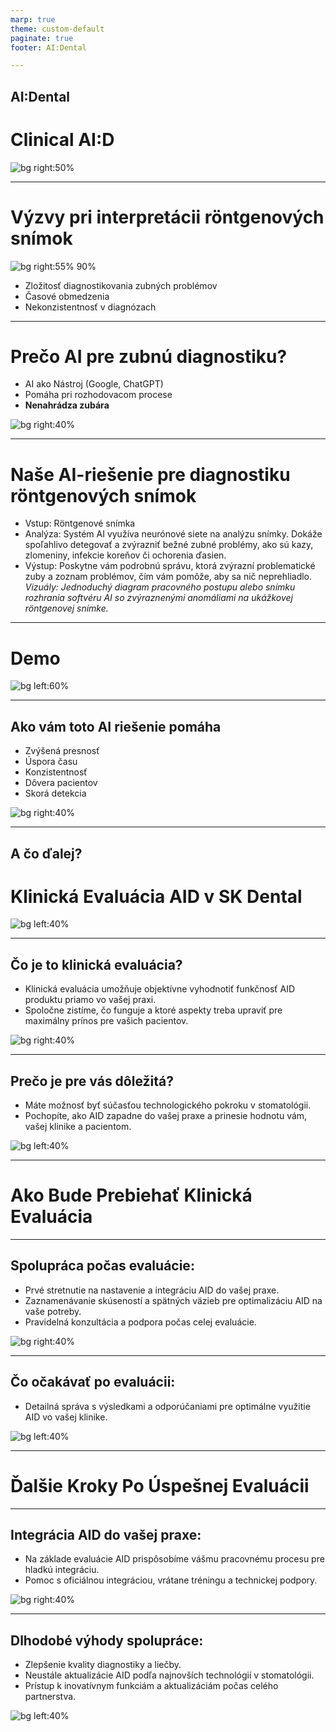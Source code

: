 ```yaml
---
marp: true
theme: custom-default
paginate: true
footer: AI:Dental

---
```


<!--_footer: "" -->

## AI:Dental
# Clinical AI:D

![bg right:50%](img/mascot/AID_22.svg)

<!-- --- -->

<!-- ![](img/sankeydiagram.svg) -->

---

# Výzvy pri interpretácii röntgenových snímok

![bg right:55% 90%](img/sankey.svg)

- Zložitosť diagnostikovania zubných problémov
- Časové obmedzenia
- Nekonzistentnosť v diagnózach

---

# Prečo AI pre zubnú diagnostiku?

- AI ako Nástroj (Google, ChatGPT)
- Pomáha pri rozhodovacom procese
- **Nenahrádza zubára**

![bg right:40%](img/mascot/AID_16.svg)

---

# Naše AI-riešenie pre diagnostiku röntgenových snímok
- Vstup: Röntgenové snímka
- Analýza: Systém AI využíva neurónové siete na analýzu snímky. Dokáže spoľahlivo detegovať a zvýrazniť bežné zubné problémy, ako sú kazy, zlomeniny, infekcie koreňov či ochorenia ďasien.
- Výstup: Poskytne vám podrobnú správu, ktorá zvýrazní problematické zuby a zoznam problémov, čím vám pomôže, aby sa nič neprehliadlo.
*Vizuály: Jednoduchý diagram pracovného postupu alebo snímku rozhrania softvéru AI so zvýraznenými anomáliami na ukážkovej röntgenovej snímke.*

---

# Demo

![bg left:60%](img/mascot/AID_0_smile.svg)

---

## Ako vám toto AI riešenie pomáha

- Zvýšená presnosť 
- Úspora času
- Konzistentnosť
- Dôvera pacientov 
- Skorá detekcia

![bg right:40%](img/mascot/AID_10.svg)

<!-- - Zvýšená presnosť: AI spoľahlivo zachytí jemné problémy, ktoré môžu byť prehliadnuté ľudským okom, čím sa znižujú chyby v diagnostike.

- Úspora času: Automatizovaná analýza vám ušetrí cenný čas, ktorý môžete využiť na starostlivosť o pacientov a plánovanie liečby.

- Konzistentnosť: AI poskytuje konzistentné diagnostické výsledky bez ohľadu na úroveň skúseností zubára, čím sa znižujú rozdiely v diagnózach.

- Dôvera pacientov: Diagnózy podporované AI dodávajú pacientom ďalšiu vrstvu istoty a môžu zvýšiť dôveru v liečebný plán.

- Skorá detekcia: AI dokáže zachytiť problémy už v skorých štádiách, čo vám umožňuje zamerať sa na preventívnu starostlivosť namiesto reaktívnej liečby. -->

---


## A čo ďalej?
# Klinická Evaluácia AID v SK Dental

![bg left:40%](img/mascot/AID_5.svg)

---

## Čo je to klinická evaluácia?

- Klinická evaluácia umožňuje objektívne vyhodnotiť funkčnosť AID produktu priamo vo vašej praxi.
- Spoločne zistíme, čo funguje a ktoré aspekty treba upraviť pre maximálny prínos pre vašich pacientov.

![bg right:40%](img/mascot/AID_23.svg)
<!-- ![bg vertical right 20%](img/clinicalaid/01.jpg) -->
<!-- ![bg right 50%](img/mascot/AID_23.svg) -->

---

## Prečo je pre vás dôležitá?

- Máte možnosť byť súčasťou technologického pokroku v stomatológii.
- Pochopíte, ako AID zapadne do vašej praxe a prinesie hodnotu vám, vašej klinike a pacientom.

![bg left:40%](img/mascot/AID_23.svg)

---

# Ako Bude Prebiehať Klinická Evaluácia

---

## Spolupráca počas evaluácie:

- Prvé stretnutie na nastavenie a integráciu AID do vašej praxe.
- Zaznamenávanie skúseností a spätných väzieb pre optimalizáciu AID na vaše potreby.
- Pravidelná konzultácia a podpora počas celej evaluácie.

![bg right:40%](img/mascot/AID_13.svg)

---

## Čo očakávať po evaluácii:

- Detailná správa s výsledkami a odporúčaniami pre optimálne využitie AID vo vašej klinike.

![bg left:40%](img/mascot/AID_13.svg)

---

# Ďalšie Kroky Po Úspešnej Evaluácii

---

## Integrácia AID do vašej praxe:

- Na základe evaluácie AID prispôsobíme vášmu pracovnému procesu pre hladkú integráciu.
- Pomoc s oficiálnou integráciou, vrátane tréningu a technickej podpory.

![bg right:40%](img/mascot/AID_5.svg)

--- 

## Dlhodobé výhody spolupráce:

- Zlepšenie kvality diagnostiky a liečby.
- Neustále aktualizácie AID podľa najnovších technológií v stomatológii.
- Prístup k inovatívnym funkciám a aktualizáciám počas celého partnerstva.

![bg left:40%](img/mascot/AID_5.svg)
